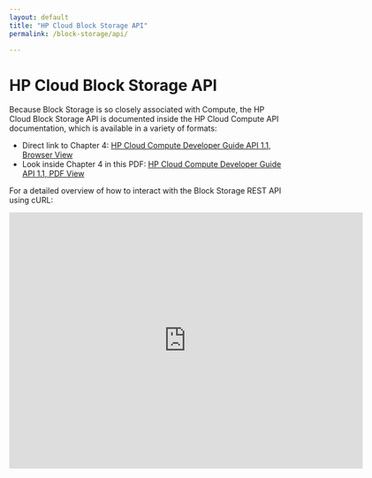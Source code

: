 ```yaml
---
layout: default
title: "HP Cloud Block Storage API"
permalink: /block-storage/api/

---
```

# HP Cloud Block Storage API

Because Block Storage is so closely associated with Compute, the HP Cloud Block Storage API is documented inside the HP Cloud Compute API documentation, which is available in a variety of formats:

* Direct link to Chapter 4: [HP Cloud Compute Developer Guide API 1.1, Browser View](http://api-docs.hpcloud.com/hpcloud-compute/1.0/content/ch_dev-api-block-storage.html)
* Look inside Chapter 4 in this PDF: [HP Cloud Compute Developer Guide API 1.1, PDF View](http://api-docs.hpcloud.com/hpcloud-compute/1.0/hpcloud-compute-1.0.pdf)

For a detailed overview of how to interact with the Block Storage REST API using cURL:

<iframe src="http://player.vimeo.com/video/49874335?title=0&amp;byline=0&amp;portrait=0" width="640" height="464" frameborder="0"> </iframe>
